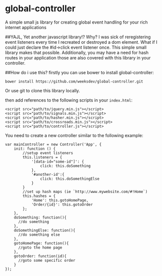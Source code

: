 # global-controller
A simple small js library for creating global event handling for your rich internet applications

##YAJL, Yet another javascript library!? Why?
I was sick of reregistering event listeners every time I recreated or destroyed a dom element.  What if I could just declare the #id->click event listener once.  This simple small library makes that possible.  Additionally, you may have a need for hash routes in your application those are also covered with this library in your controller.

##How do i use this?
firstly you can use bower to install global-controller:

`bower install https://github.com/weeksdev/global-controller.git`

Or use git to clone this library locally.

then add references to the following scripts in your `index.html`:
```
<script src="path/to/jquery.min.js"></script>
<script src="path/to/signals.min.js"></script>
<script src="path/to/hasher.min.js"></script>
<script src="path/to/crossroads.min.js"></script>
<script src="path/to/controller.js"></script>
```

You need to create a new controller similar to the following example:
```
var mainController = new Controller('App', {
    init: function () {
        //setup event listeners
        this.listeners = {
            '[data-id="some-id"]': {
                click: this.doSomething
            },
            '#another-id':{
                click: this.doSomethingElse
            }
        }
        //set up hash maps (ie `http://www.mywebsite.com/#!Home`)
        this.hashes = {
            'Home': this.gotoHomePage,
            'Order/{id}': this.gotoOrder
        };
    },
    doSomething: function(){
      //do something
    },
    doSomethingElse: function(){
      //do something else
    },
    gotoHomePage: function(){
      //goto the home page
    },
    gotoOrder: function(id){
      //goto some specific order
    }
});
```
